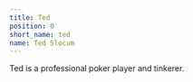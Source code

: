 ```yaml
---
title: Ted
position: 0
short_name: ted
name: Ted Slocum
---
```


Ted is a professional poker player and tinkerer.
